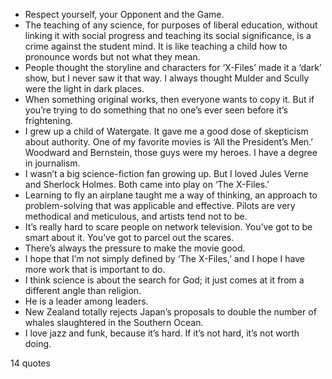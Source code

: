  - Respect yourself, your Opponent and the Game.
 - The teaching of any science, for purposes of liberal education, without linking it with social progress and teaching its social significance, is a crime against the student mind. It is like teaching a child how to pronounce words but not what they mean.
 - People thought the storyline and characters for ‘X-Files’ made it a ‘dark’ show, but I never saw it that way. I always thought Mulder and Scully were the light in dark places.
 - When something original works, then everyone wants to copy it. But if you’re trying to do something that no one’s ever seen before it’s frightening.
 - I grew up a child of Watergate. It gave me a good dose of skepticism about authority. One of my favorite movies is ‘All the President’s Men.’ Woodward and Bernstein, those guys were my heroes. I have a degree in journalism.
 - I wasn’t a big science-fiction fan growing up. But I loved Jules Verne and Sherlock Holmes. Both came into play on ‘The X-Files.’
 - Learning to fly an airplane taught me a way of thinking, an approach to problem-solving that was applicable and effective. Pilots are very methodical and meticulous, and artists tend not to be.
 - It’s really hard to scare people on network television. You’ve got to be smart about it. You’ve got to parcel out the scares.
 - There’s always the pressure to make the movie good.
 - I hope that I’m not simply defined by ‘The X-Files,’ and I hope I have more work that is important to do.
 - I think science is about the search for God; it just comes at it from a different angle than religion.
 - He is a leader among leaders.
 - New Zealand totally rejects Japan’s proposals to double the number of whales slaughtered in the Southern Ocean.
 - I love jazz and funk, because it’s hard. If it’s not hard, it’s not worth doing.

14 quotes